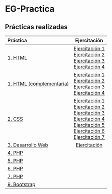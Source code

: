 # EG-Practica

## Prácticas realizadas

|Práctica|Ejercitación|
|:-|:-:|
|[1. HTML](https://github.com/NicoGabrielGallegos/EG-Practica/tree/main/1.%20HTML)|[Ejercitación 1](https://github.com/NicoGabrielGallegos/EG-Practica/tree/main/1.%20HTML/Ejercitación%201)<br>[Ejercitación 2](https://github.com/NicoGabrielGallegos/EG-Practica/tree/main/1.%20HTML/Ejercitación%202)<br>[Ejercitación 3](https://github.com/NicoGabrielGallegos/EG-Practica/tree/main/1.%20HTML/Ejercitación%203)<br>[Ejercitación 4](https://github.com/NicoGabrielGallegos/EG-Practica/tree/main/1.%20HTML/Ejercitación%204)|
|[1. HTML (complementaria)](https://github.com/NicoGabrielGallegos/EG-Practica/tree/main/1.%20HTML%20(complementaria))|[Ejercitación 1](https://github.com/NicoGabrielGallegos/EG-Practica/tree/main/1.%20HTML%20(complementaria)/Ejercitación%201)<br>[Ejercitación 2](https://github.com/NicoGabrielGallegos/EG-Practica/tree/main/1.%20HTML%20(complementaria)/Ejercitación%202)<br>[Ejercitación 3](https://github.com/NicoGabrielGallegos/EG-Practica/tree/main/1.%20HTML%20(complementaria)/Ejercitación%203)<br>[Ejercitación 4](https://github.com/NicoGabrielGallegos/EG-Practica/tree/main/1.%20HTML%20(complementaria)/Ejercitación%204)|
|[2. CSS](https://github.com/NicoGabrielGallegos/EG-Practica/tree/main/2.%20CSS)|[Ejercitación 1](https://github.com/NicoGabrielGallegos/EG-Practica/tree/main/2.%20CSS/Ejercitación%201)<br>[Ejercitación 2](https://github.com/NicoGabrielGallegos/EG-Practica/tree/main/2.%20CSS/Ejercitación%202)<br>[Ejercitación 3](https://github.com/NicoGabrielGallegos/EG-Practica/tree/main/2.%20CSS/Ejercitación%203)<br>[Ejercitación 4](https://github.com/NicoGabrielGallegos/EG-Practica/tree/main/2.%20CSS/Ejercitación%204)<br>[Ejercitación 5](https://github.com/NicoGabrielGallegos/EG-Practica/tree/main/2.%20CSS/Ejercitación%205)<br>[Ejercitación 6](https://github.com/NicoGabrielGallegos/EG-Practica/tree/main/2.%20CSS/Ejercitación%206)<br>[Ejercitación 7](https://github.com/NicoGabrielGallegos/EG-Practica/tree/main/2.%20CSS/Ejercitación%207)|
|[3. Desarrollo Web](https://github.com/NicoGabrielGallegos/EG-Practica/tree/main/3.%20Desarrollo%20Web)|[Ejercitación](https://github.com/NicoGabrielGallegos/EG-Practica/blob/main/3.%20Desarrollo%20Web/Ejercitacion.pdf)|
|[4. PHP]()||
|[5. PHP]()||
|[6. PHP]()||
|[7. PHP]()||
|[9. Bootstrap]()||
